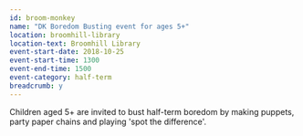 ```yaml
---
id: broom-monkey
name: "DK Boredom Busting event for ages 5+"
location: broomhill-library
location-text: Broomhill Library
event-start-date: 2018-10-25
event-start-time: 1300
event-end-time: 1500
event-category: half-term
breadcrumb: y
---
```


Children aged 5+ are invited to bust half-term boredom by making puppets, party paper chains and playing 'spot the difference'.
